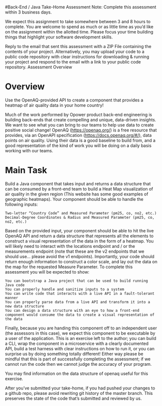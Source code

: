 #Back-End / Java Take-Home Assessment
Note: Complete this assessment within 3 business days.

We expect this assignment to take somewhere between 3 and 8 hours to complete. You are welcome to spend as much or as little time as you’d like on the assignment within the allotted time. Please focus your time building things that highlight your software development skills.

Reply to the email that sent this assessment with a ZIP File containing the contents of your project.  Alternatively, you may upload your code to a public code repository with clear instructions for downloading & running your project and respond to the email with a link to your public code repository.
Assessment Overview

# Overview
Use the OpenAQ-provided API to create a component that provides a heatmap of air quality data in your home country!

Much of the work performed by Opower product back-end engineering is building back-ends that create compelling and unique, data-driven insights.
We want to see what you can bring to our teams to help use data to create positive social change!  OpenAQ (https://openaq.org/) is a free resource that provides, via an OpenAPI specification (https://docs.openaq.org/#/), data points on air quality.  Using their data is a good baseline to build from, and a good representation of the kind of work you will be doing on a daily basis working with our teams.

# Main Task
Build a Java component that takes input and returns a data structure that can be consumed by a front-end team to build a Heat Map visualization of air quality in the given region (This website has some good examples of geographic heatmaps).  Your component should be able to handle the following inputs:

    Two-letter “Country Code” and Measured Parameter (pm25, co, no2, etc.)
    Decimal-Degree Coordinates & Radius and Measured Parameter (pm25, co, no2, etc.)

Based on the provided input, your component should be able to hit the live OpenAQ API and return a data structure that represents all the elements to construct a visual representation of the data in the form of a heatmap.  You will likely need to interact with the locations endpoint and / or the measurements endpoint (note that these are the v2 endpoints that we should use… please avoid the v1 endpoints).  Importantly, your code should return enough information to construct a color scale, and lay out the data on the map for the requested Measure Parameter.  To complete this assessment you will be expected to show:

    You can bootstrap a Java project that can be used to build running Java code
    You can properly handle and sanitize inputs to a system
    You can write code that interacts with a live API in a fault-tolerant manner
    You can properly parse data from a live API and transform it into a new data structure
    You can design a data structure with an eye to how a front-end component would consume the data to create a visual representation of the data

Finally, because you are handing this component off to an independent user (the assessors in this case), we expect this component to be executable by a user of the application.  This is an exercise left to the author; you can build a CLI, wrap the component in a microservice with a clearly documented API, build a test harness with clear instructions on how to run it, or you can surprise us by doing something totally different!  Either way please be mindful that this is part of successfully completing the assessment; if we cannot run the code then we cannot judge the accuracy of your program.

You may find information on the data structure of openaq useful for this exercise.

After you’ve submitted your take-home, if you had pushed your changes to a github repo, please avoid rewriting git history of the master branch. This preserves the state of the code that’s submitted and reviewed by us.
